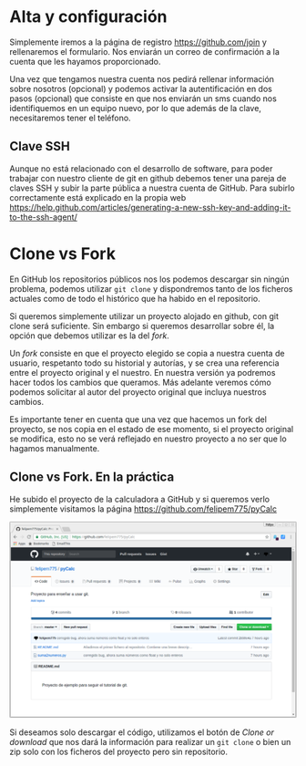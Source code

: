 # Alta y configuración
Simplemente iremos a la página de registro https://github.com/join y rellenaremos el formulario. Nos enviarán un correo de confirmación a la cuenta que les hayamos proporcionado.

Una vez que tengamos nuestra cuenta nos pedirá rellenar información sobre nosotros (opcional) y podemos activar la autentificación en dos pasos (opcional) que consiste en que nos enviarán un sms cuando nos identifiquemos en un equipo nuevo, por lo que además de la clave, necesitaremos tener el teléfono.

## Clave SSH
Aunque no está relacionado con el desarrollo de software, para poder trabajar con nuestro cliente de git en github debemos tener una pareja de claves SSH y subir la parte pública a nuestra cuenta de GitHub.
Para subirlo correctamente está explicado en la propia web https://help.github.com/articles/generating-a-new-ssh-key-and-adding-it-to-the-ssh-agent/


# Clone vs Fork
En GitHub los repositorios públicos nos los podemos descargar sin ningún problema, podemos utilizar `git clone` y dispondremos tanto de los ficheros actuales como de todo el histórico que ha habido en el repositorio.

Si queremos simplemente utilizar un proyecto alojado en github, con git clone será suficiente. Sin embargo si queremos desarrollar sobre él, la opción que debemos utilizar es la del _fork_. 

Un _fork_ consiste en que el proyecto elegido se copia a nuestra cuenta de usuario, respetanto todo su historial y autorías, y se crea una referencia entre el proyecto original y el nuestro. En nuestra versión ya podremos hacer todos los cambios que queramos. Más adelante veremos cómo podemos solicitar al autor del proyecto original que incluya nuestros cambios.

Es importante tener en cuenta que una vez que hacemos un fork del proyecto, se nos copia en el estado de ese momento, si el proyecto original se modifica, esto no se verá reflejado en nuestro proyecto a no ser que lo hagamos manualmente.

## Clone vs Fork. En la práctica
He subido el proyecto de la calculadora a GitHub y si queremos verlo simplemente visitamos la página https://github.com/felipem775/pyCalc

![](/assets/felipem775-pyCalc.png)

Si deseamos solo descargar el código, utilizamos el botón de _Clone or download_ que nos dará la información para realizar un `git clone` o bien un zip solo con los ficheros del proyecto pero sin repositorio.
